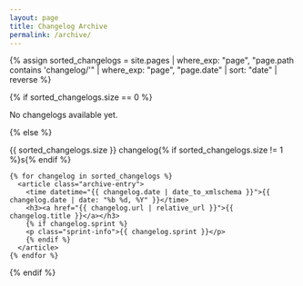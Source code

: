 ```yaml
---
layout: page
title: Changelog Archive
permalink: /archive/
---
```


<div class="archive">
  {% assign sorted_changelogs = site.pages | where_exp: "page", "page.path contains 'changelog/'" | where_exp: "page", "page.date" | sort: "date" | reverse %}

  {% if sorted_changelogs.size == 0 %}
    <p class="no-content">No changelogs available yet.</p>
  {% else %}
    <p class="archive-count">{{ sorted_changelogs.size }} changelog{% if sorted_changelogs.size != 1 %}s{% endif %}</p>

    {% for changelog in sorted_changelogs %}
      <article class="archive-entry">
        <time datetime="{{ changelog.date | date_to_xmlschema }}">{{ changelog.date | date: "%b %d, %Y" }}</time>
        <h3><a href="{{ changelog.url | relative_url }}">{{ changelog.title }}</a></h3>
        {% if changelog.sprint %}
        <p class="sprint-info">{{ changelog.sprint }}</p>
        {% endif %}
      </article>
    {% endfor %}
  {% endif %}
</div>
